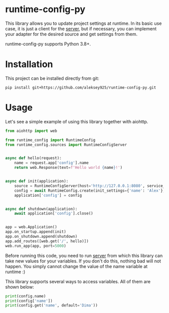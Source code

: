 runtime-config-py
=================

This library allows you to update project settings at runtime. In its basic use case, it is just a client for the
[server](https://github.com/aleksey925/runtime-config), but if necessary, you can implement your adapter for the
desired source and get settings from them.

runtime-config-py supports Python 3.8+.


# Installation

This project can be installed directly from git:

```
pip install git+https://github.com/aleksey925/runtime-config-py.git
```

# Usage

Let's see a simple example of using this library together with aiohttp.

```python
from aiohttp import web

from runtime_config import RuntimeConfig
from runtime_config.sources import RuntimeConfigServer


async def hello(request):
    name = request.app['config'].name
    return web.Response(text=f'Hello world {name}!')


async def init(application):
    source = RuntimeConfigServer(host='http://127.0.0.1:8080', service_name='hello_world')
    config = await RuntimeConfig.create(init_settings={'name': 'Alex'}, source=source)
    application['config'] = config


async def shutdown(application):
    await application['config'].close()


app = web.Application()
app.on_startup.append(init)
app.on_shutdown.append(shutdown)
app.add_routes([web.get('/', hello)])
web.run_app(app, port=5000)
```

Before running this code, you need to run [server](https://github.com/aleksey925/runtime-config) from which this
library can take new values for your variables.
If you don't do this, nothing bad will not happen. You simply cannot change the value of the name variable at runtime :)

This library supports several ways to access variables. All of them are shown below:

```python
print(config.name)
print(config['name'])
print(config.get('name', default='Dima'))
```
